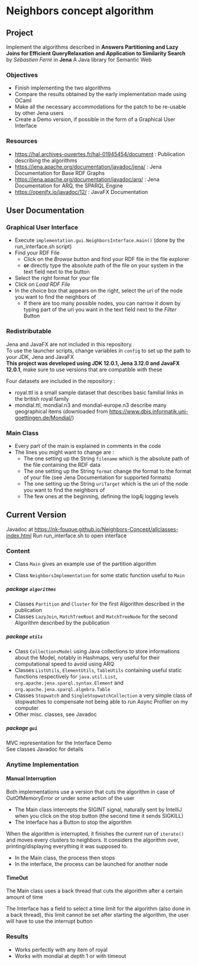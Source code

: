 # Neighbors concept algorithm  

## Project  
Implement the algorithms described in **Answers Partitioning and Lazy Joins for Efficient QueryRelaxation and Application to Similarity Search** by *Sébastien Ferré*
in **Jena** A Java library for Semantic Web  
### Objectives
* Finish implementing the two algorithms
* Compare the results obtained by the early implementation made using OCaml
* Make all the necessary accommodations for the patch to be re-usable by other Jena users
* Create a Demo version, if possible in the form of a Graphical User Interface
### Resources
* https://hal.archives-ouvertes.fr/hal-01945454/document : Publication describing the algorithms
* https://jena.apache.org/documentation/javadoc/jena/ : Jena Documentation for Base RDF Graphs
* https://jena.apache.org/documentation/javadoc/arq/ : Jena Documentation for ARQ, the SPARQL Engine
* https://openjfx.io/javadoc/12/ : JavaFX Documentation
## User Documentation
### Graphical User Interface
* Execute `implementation.gui.NeighborsInterface.main()` (done by the run_interface.sh script)
* Find your RDF File
  * Click on the *Browse* button and find your RDF file in the file explorer      
  * **or** directly type the absolute path of the file on your system in the text field next to the button  
* Select the right format for your file
* Click on *Load RDF File*
* In the choice box that appears on the right, select the uri of the node you want to find the neighbors of
  * If there are too many possible nodes, you can narrow it down by typing part of the uri you want in the text field next to the *Filter* Button

### Redistributable
Jena and JavaFX are not included in this repository.  
To use the launcher scripts, change variables in `config` to set up the path to your JDK, Jena and JavaFX  
**This project was developed using JDK 12.0.1, Jena 3.12.0 and JavaFX 12.0.1**, make sure to use versions that are compatible with these  

Four datasets are included in the repository : 
  * royal.ttl is a small sample dataset that describes basic familial links in the british royal family
  * mondial.ttl, mondial.n3 and mondial-europe.n3 describe many geographical items (downloaded from https://www.dbis.informatik.uni-goettingen.de/Mondial/)
### Main Class
* Every part of the main is explained in comments in the code
* The lines you might want to change are : 
  * The one setting up the String `filename` which is the absolute path of the file containing the RDF data
  * The one setting up  the String `format` change the format to the format of your file (see Jena Documentation for supported formats) 
  * The one setting up the String `uriTarget` which is the uri of the node you want to find the neighbors of
  * The few ones at the beginning, defining the log4j logging levels
## Current Version  
Javadoc at https://nk-fouque.github.io/Neighbors-Concept/allclasses-index.html
Run run_interface.sh to open interface

### Content
* Class `Main` gives an example use of the partition algorithm
  
* Class `NeighborsImplementation` for some static function useful to `Main`
##### package `algorithms`
* Classes `Partition` and `Cluster` for the first Algorithm described in the publication
* Classes `LazyJoin`, `MatchTreeRoot` and `MatchTreeNode` for the second Algorithm described by the publication
##### package `utils`
* Class `CollectionsModel` using Java collections to store informations about the Model, 
notably in Hashmaps, very useful for their computational speed to avoid using ARQ
* Classes `ListUtils`, `ElementUtils`, `TableUtils` containing useful static functions 
respectively for `java.util.List`, `org.apache.jena.sparql.syntax.Element` and `org.apache.jena.sparql.algebra.Table`
* Classes `Stopwatch` and `SingleStopwatchCollection` a very simple class of stopwatches to compensate not being able to run Async Profiler on my computer
* Other misc. classes, see Javadoc
##### package `gui`
MVC representation for the Interface Demo  
See classes Javadoc for details
### Anytime Implementation
#### Manual Interruption
Both implementations use a version that cuts the algorithm in case of OutOfMemoryError or under some action of the user
  * The Main class intercepts the SIGINT signal, naturally sent by IntelliJ when you click on the stop button (the second time it sends SIGKILL)
  * The Interface has a Button to stop the algorithm
  
When the algorithm is interrupted, it finishes the current run of `iterate()` and moves every clusters to neighbors. 
It considers the algorithm over, printing/displaying everything it was supposed to.
  * In the Main class, the process then stops
  * In the interface, the process can be launched for another node
#### TimeOut
The Main class uses a back thread that cuts the algorithm after a certain amount of time  
  
The Interface has a field to select a time limit for the algorithm (also done in a back thread), 
this limit cannot be set after starting the algorithm, the user will have to use the interrupt button
### Results
* Works perfectly with any item of royal
* Works with mondial at depth 1 or with timeout
